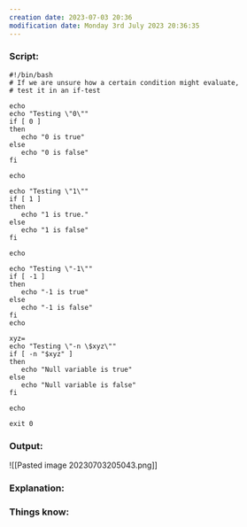 ```yaml
---
creation date: 2023-07-03 20:36
modification date: Monday 3rd July 2023 20:36:35
---
```


### Script:

```
#!/bin/bash
# If we are unsure how a certain condition might evaluate, 
# test it in an if-test

echo
echo "Testing \"0\""
if [ 0 ]
then
   echo "0 is true"
else
   echo "0 is false"
fi

echo

echo "Testing \"1\""
if [ 1 ]
then
   echo "1 is true."
else
   echo "1 is false"
fi

echo 

echo "Testing \"-1\""
if [ -1 ]
then
   echo "-1 is true"
else
   echo "-1 is false"
fi
echo

xyz=
echo "Testing \"-n \$xyz\""
if [ -n "$xyz" ]
then
   echo "Null variable is true"
else
   echo "Null variable is false"
fi

echo

exit 0
```

### Output:

![[Pasted image 20230703205043.png]]

### Explanation:



### Things know:
